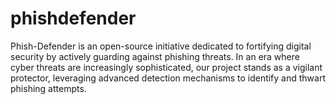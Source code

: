 # phishdefender
Phish-Defender  is an open-source initiative dedicated to fortifying digital security by actively guarding against phishing threats. In an era where cyber threats are increasingly sophisticated, our project stands as a vigilant protector, leveraging advanced detection mechanisms to identify and thwart phishing attempts.
